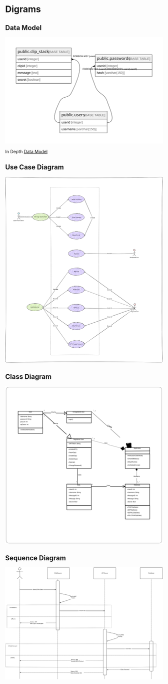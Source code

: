# Digrams

## Data Model

![Data Model](./schema/schema.svg)

In Depth [Data Model](./schema/README.md)

## Use Case Diagram

![Use Case Diagram](./UML/cShare-useCase.svg)

## Class Diagram

![Class Diagram](./UML/cShare-class.svg)

## Sequence Diagram

![Sequence Diagram](./UML/cShare-sequence.svg)
